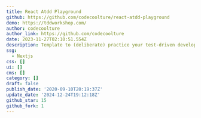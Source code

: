 ```yaml
---
title: React Atdd Playground
github: https://github.com/codecoolture/react-atdd-playground
demo: https://tddworkshop.com/
author: codecoolture
author_link: https://github.com/codecoolture
date: 2023-11-27T02:10:51.554Z
description: Template to (deliberate) practice your test-driven development skills.
ssg:
  - Nextjs
css: []
ui: []
cms: []
category: []
draft: false
publish_date: '2020-09-10T20:19:37Z'
update_date: '2024-12-24T19:12:18Z'
github_star: 15
github_fork: 1
---
```


